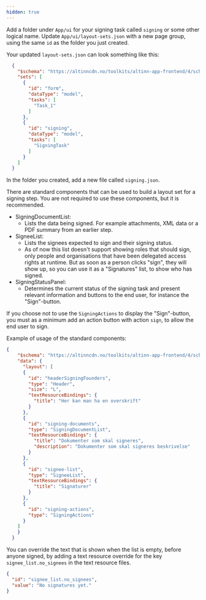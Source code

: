 ```yaml
---
hidden: true
---
```


Add a folder under `App/ui` for your signing task called `signing` or some other logical name.
Update `App/ui/layout-sets.json` with a new page group, using the same `id` as the folder you just created.

Your updated `layout-sets.json` can look something like this:

```json
  {
    "$schema": "https://altinncdn.no/toolkits/altinn-app-frontend/4/schemas/json/layout/layout-sets.schema.v1.json",
    "sets": [
      {
        "id": "form",
        "dataType": "model",
        "tasks": [
          "Task_1"
        ]
      },
      {
        "id": "signing",
        "dataType": "model",
        "tasks": [
          "SigningTask"
        ]
      }
    ]
  }
```

In the folder you created, add a new file called `signing.json`.

There are standard components that can be used to build a layout set for a signing step. You are not required to use these components, but it is recommended.

- SigningDocumentList:
  - Lists the data being signed. For example attachments, XML data or a PDF summary from an earlier step.
- SigneeList:
  - Lists the signees expected to sign and their signing status.
  - As of now this list doesn't support showing roles that should sign, only people and organisations that have been delegated access rights at runtime. But as soon as a person clicks "sign", they will show up, so you can use it as a "Signatures" list, to show who has signed.
- SigningStatusPanel: 
  - Determines the current status of the signing task and present relevant information and buttons to the end user, for instance the "Sign"-button.

If you choose not to use the `SigningActions` to display the "Sign"-button, you must as a minimum add an action button with action `sign`, to allow the end user to sign.

Example of usage of the standard components:

```json
{
    "$schema": "https://altinncdn.no/toolkits/altinn-app-frontend/4/schemas/json/layout/layout.schema.v1.json",
    "data": {
      "layout": [
      {
        "id": "headerSigningFounders",
        "type": "Header",
        "size": "L",
        "textResourceBindings": {
          "title": "Her kan man ha en overskrift"
        }
      },
      {
        "id": "signing-documents",
        "type": "SigningDocumentList",
        "textResourceBindings": {
          "title": "Dokumenter som skal signeres",
          "description": "Dokumenter som skal signeres beskrivelse"
        }
      },
      {
        "id": "signee-list",
        "type": "SigneeList",
        "textResourceBindings": {
          "title": "Signaturer"
        }
      },
      {
        "id": "signing-actions",
        "type": "SigningActions"
      }
    ]
    }
  }
```

You can override the text that is shown when the list is empty, before anyone signed, by adding a text resource override for the key `signee_list.no_signees` in the text resource files.
```json
{
  "id": "signee_list.no_signees",
  "value": "No signatures yet."
}
```